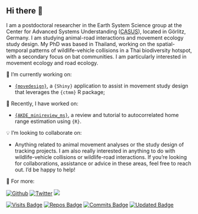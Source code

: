 ## Hi there 👋

I am a postdoctoral researcher in the Earth System Science group at the Center for Advanced Systems Understanding ([CASUS](https://www.casus.science/)), located in Görlitz, Germany. I am studying animal-road interactions and movement ecology study design. My PhD was based in Thailand, working on the spatial-temporal patterns of wildlife-vehicle collisions in a Thai biodiversity hotspot, with a secondary focus on bat communities. I am particularly interested in movement ecology and road ecology.

🚧 I’m currently working on:<br>
- [`{movedesign}`](https://github.com/ecoisilva/movedesign), a `{Shiny}` application to assist in movement study design that leverages the `{ctmm}` R package;

🔭 Recently, I have worked on:<br>
- [`{AKDE_minireview_ms}`](https://github.com/ecoisilva/AKDE_minireview), a review and tutorial to autocorrelated home range estimation using `{R}`.

💡 I’m looking to collaborate on:<br>
- Anything related to animal movement analyses or the study design of tracking projects. I am also really interested in anything to do with wildlife-vehicle collisions or wildlife-road interactions. If you’re looking for collaborations, assistance or advice in these areas, feel free to reach out. I’d be happy to help!

<!-- 💬 Other work: -->

💬 For more:

<p><a href="https://github.com/ecoisilva" target="_blank"><img alt="Github" src="https://img.shields.io/badge/GitHub-%23121011.svg?logo=github&logoColor=white" /></a> 
  <a href="https://bsky.app/profile/ecoisilva.bsky.social" target="_blank"><img alt="Twitter" src="https://img.shields.io/badge/Bluesky-0285FF?logo=bluesky&logoColor=fff" /></a>
  <a href="https://scholar.google.com/citations?hl=en&user=dRvr6IYAAAAJ&view_op=list_works&sortby=pubdate" target="_blank"><img src="https://img.shields.io/badge/Scholar-009da0?logo=google-scholar&logoColor=white" /></a>
</p>

[![Visits Badge](https://badges.pufler.dev/visits/ecoisilva/ecoisilva)](https://github.com/ecoisilva)
[![Repos Badge](https://badges.pufler.dev/repos/ecoisilva)](https://badges.pufler.dev)
[![Commits Badge](https://badges.pufler.dev/commits/monthly/ecoisilva)](https://badges.pufler.dev)
[![Updated Badge](https://badges.pufler.dev/updated/ecoisilva/ecoisilva)](https://badges.pufler.dev)

